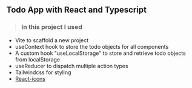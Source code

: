 ## Todo App with React and Typescript

> ### In this project I used

- Vite to scaffold a new project
- useContext hook to store the todo objects for all components
- A custom hook "useLocalStorage" to store and retrieve todo objects from localStorage
- useReducer to dispatch multiple action types
- Tailwindcss for styling
- [React-icons](https://react-icons.github.io/react-icons/)

